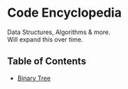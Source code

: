 # Code Encyclopedia
Data Structures, Algorithms & more. </br>
Will expand this over time.

## Table of Contents
- [Binary Tree](./binary-tree/main.ts)
